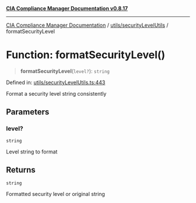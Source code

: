 [**CIA Compliance Manager Documentation v0.8.17**](../../../README.md)

***

[CIA Compliance Manager Documentation](../../../modules.md) / [utils/securityLevelUtils](../README.md) / formatSecurityLevel

# Function: formatSecurityLevel()

> **formatSecurityLevel**(`level?`): `string`

Defined in: [utils/securityLevelUtils.ts:443](https://github.com/Hack23/cia-compliance-manager/blob/6a2219920f4c187f7eafa3e355e36b35c9c19248/src/utils/securityLevelUtils.ts#L443)

Format a security level string consistently

## Parameters

### level?

`string`

Level string to format

## Returns

`string`

Formatted security level or original string
